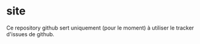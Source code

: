 # site

Ce repository github sert uniquement (pour le moment) à utiliser le tracker d'issues de github.
